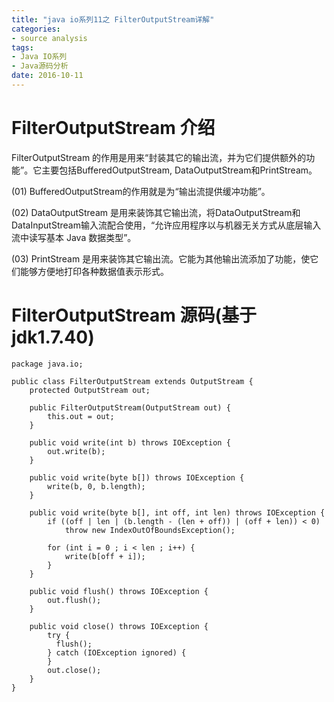 ```yaml
---
title: "java io系列11之 FilterOutputStream详解"
categories: 
- source analysis
tags: 
- Java IO系列
- Java源码分析
date: 2016-10-11
---
```

 
<a name="anchor1"></a>
# FilterOutputStream 介绍

FilterOutputStream 的作用是用来“封装其它的输出流，并为它们提供额外的功能”。它主要包括BufferedOutputStream, DataOutputStream和PrintStream。

(01) BufferedOutputStream的作用就是为“输出流提供缓冲功能”。

(02) DataOutputStream 是用来装饰其它输出流，将DataOutputStream和DataInputStream输入流配合使用，“允许应用程序以与机器无关方式从底层输入流中读写基本 Java 数据类型”。

(03) PrintStream 是用来装饰其它输出流。它能为其他输出流添加了功能，使它们能够方便地打印各种数据值表示形式。

 
<a name="anchor2"></a>
# FilterOutputStream 源码(基于jdk1.7.40)

    package java.io;

    public class FilterOutputStream extends OutputStream {
        protected OutputStream out;

        public FilterOutputStream(OutputStream out) {
            this.out = out;
        }

        public void write(int b) throws IOException {
            out.write(b);
        }

        public void write(byte b[]) throws IOException {
            write(b, 0, b.length);
        }

        public void write(byte b[], int off, int len) throws IOException {
            if ((off | len | (b.length - (len + off)) | (off + len)) < 0)
                throw new IndexOutOfBoundsException();

            for (int i = 0 ; i < len ; i++) {
                write(b[off + i]);
            }
        }

        public void flush() throws IOException {
            out.flush();
        }

        public void close() throws IOException {
            try {
              flush();
            } catch (IOException ignored) {
            }
            out.close();
        }
    }

     
